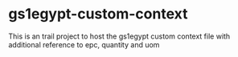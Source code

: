 # gs1egypt-custom-context
This is an trail project to host the gs1egypt custom context file with additional reference to epc, quantity and uom
